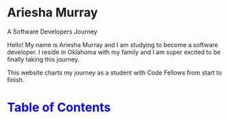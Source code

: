 # Ariesha Murray

A Software Developers Journey

Hello! My name is Ariesha Murray and I am studying to become a software developer. I reside in Oklahoma with my family and I am super excited to be finally taking this journey.

This website charts my journey as a student with Code Fellows from start to finish. 

# <p style="color: blue;"> Table of Contents
